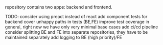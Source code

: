 repository contains two apps:  backend and frontend.

TODO:
consider using preact instead of react
add component tests for backend
cover unhappy paths in tests (BE,FE)
improve test coverage in general,  right now we have only very minimal base cases
add ci/cd pipeline
consider splitting BE and FE into separate repositories, they have to be maintained separately
add logging to BE (high priority)/FE
